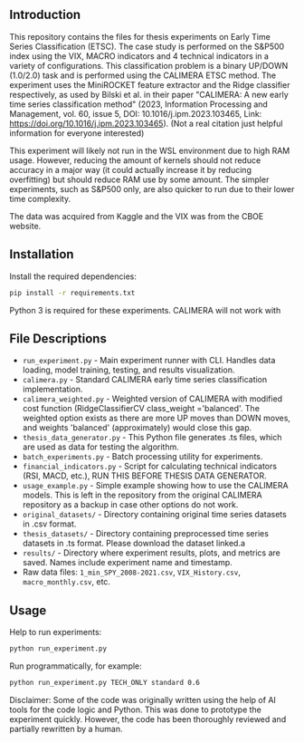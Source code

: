 ## Introduction
This repository contains the files for thesis experiments on Early Time Series Classification (ETSC). The case study is performed on the S&P500 index using the VIX, MACRO indicators and 4 technical indicators in a variety of configurations. This classification problem is a binary UP/DOWN (1.0/2.0) task and is performed using the CALIMERA ETSC method. The experiment uses the MiniROCKET feature extractor and the Ridge classifier respectively, as used by Bilski et al. in their paper "CALIMERA: A new early time series classification method" (2023, Information Processing and Management, vol. 60, issue 5, DOI: 10.1016/j.ipm.2023.103465, Link: https://doi.org/10.1016/j.ipm.2023.103465).
(Not a real citation just helpful information for everyone interested) 

This experiment will likely not run in the WSL environment due to high RAM usage. However, reducing the amount of kernels should not reduce accuracy in a major way (it could actually increase it by reducing overfitting) but should reduce RAM use by some amount. The simpler experiments, such as S&P500 only, are also quicker to run due to their lower time complexity.

The data was acquired from Kaggle and the VIX was from the CBOE website.

## Installation

Install the required dependencies:

```bash
pip install -r requirements.txt
```

Python 3 is required for these experiments. CALIMERA will not work with 

## File Descriptions

- `run_experiment.py` - Main experiment runner with CLI. Handles data loading, model training, testing, and results visualization.
- `calimera.py` - Standard CALIMERA early time series classification implementation.
- `calimera_weighted.py` - Weighted version of CALIMERA with modified cost function (RidgeClassifierCV class_weight ='balanced'. The weighted option exists as there are more UP moves than DOWN moves, and weights 'balanced' (approximately) would close this gap.
- `thesis_data_generator.py` - This Python file generates .ts files, which are used as data for testing the algorithm.
- `batch_experiments.py` - Batch processing utility for experiments.
- `financial_indicators.py` - Script for calculating technical indicators (RSI, MACD, etc.), RUN THIS BEFORE THESIS DATA GENERATOR.
- `usage_example.py` - Simple example showing how to use the CALIMERA models. This is left in the repository from the original CALIMERA repository as a backup in case other options do not work.
- `original_datasets/` - Directory containing original time series datasets in .csv format.
- `thesis_datasets/` - Directory containing preprocessed time series datasets in .ts format. Please download the dataset linked.a 
- `results/` - Directory where experiment results, plots, and metrics are saved. Names include experiment name and timestamp.
- Raw data files: `1_min_SPY_2008-2021.csv`, `VIX_History.csv`, `macro_monthly.csv`, etc.

## Usage

Help to run experiments:
```bash
python run_experiment.py
```

Run programmatically, for example:
```bash
python run_experiment.py TECH_ONLY standard 0.6
```

Disclaimer: Some of the code was originally written using the help of AI tools for the code logic and Python. This was done to prototype the experiment quickly. However, the code has been thoroughly reviewed and partially rewritten by a human.
